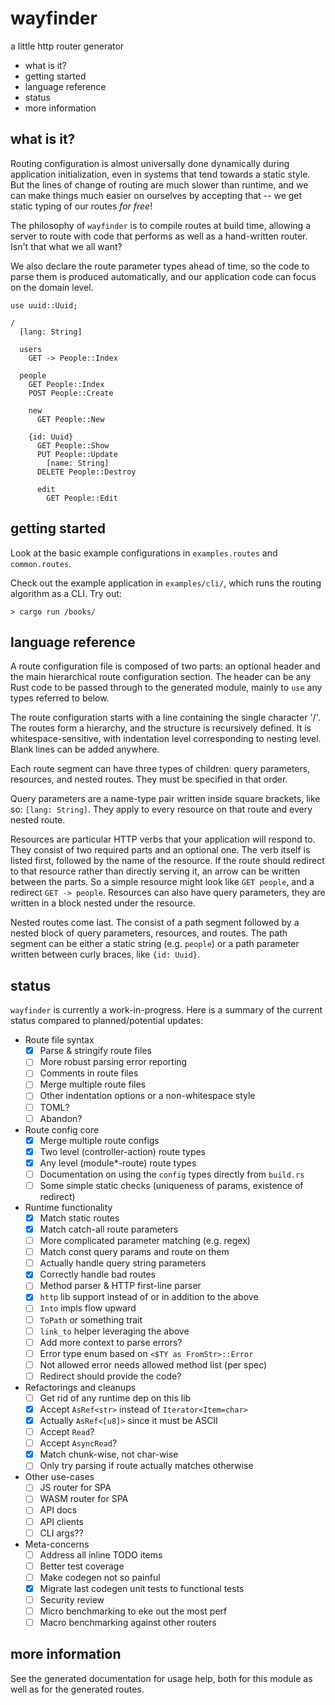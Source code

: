 wayfinder
=========

a little http router generator

- what is it?
- getting started
- language reference
- status
- more information

what is it?
-----------

Routing configuration is almost universally done dynamically during
application initialization, even in systems that tend towards a
static style.  But the lines of change of routing are much slower
than runtime, and we can make things much easier on ourselves by
accepting that -- we get static typing of our routes *for free*!

The philosophy of `wayfinder` is to compile routes at build time,
allowing a server to route with code that performs as well as a
hand-written router.  Isn't that what we all want?

We also declare the route parameter types ahead of time, so the
code to parse them is produced automatically, and our application
code can focus on the domain level.

```
use uuid::Uuid;

/
  [lang: String]

  users
    GET -> People::Index

  people
    GET People::Index
    POST People::Create

    new
      GET People::New

    {id: Uuid}
      GET People::Show
      PUT People::Update
        [name: String]
      DELETE People::Destroy

      edit
        GET People::Edit
```

getting started
---------------

Look at the basic example configurations in `examples.routes` and
`common.routes`.

Check out the example application in `examples/cli/`, which
runs the routing algorithm as a CLI.  Try out:

```
> cargo run /books/
```

language reference
------------------

A route configuration file is composed of two parts: an optional
header and the main hierarchical route configuration section.  The
header can be any Rust code to be passed through to the generated
module, mainly to `use` any types referred to below.

The route configuration starts with a line containing the single
character '/'.  The routes form a hierarchy, and the structure is
recursively defined.  It is whitespace-sensitive, with indentation
level corresponding to nesting level.  Blank lines can be added
anywhere.

Each route segment can have three types of children: query parameters,
resources, and nested routes.  They must be specified in that order.

Query parameters are a name-type pair written inside square brackets,
like so: `[lang: String]`.  They apply to every resource on that
route and every nested route.

Resources are particular HTTP verbs that your application will
respond to.  They consist of two required parts and an optional one.
The verb itself is listed first, followed by the name of the resource.
If the route should redirect to that resource rather than directly
serving it, an arrow can be written between the parts.  So a simple
resource might look like `GET people`, and a redirect `GET -> people`.
Resources can also have query parameters, they are written in a block
nested under the resource.

Nested routes come last.  The consist of a path segment followed by
a nested block of query parameters, resources, and routes.  The
path segment can be either a static string (e.g. `people`) or a
path parameter written between curly braces, like `{id: Uuid}`.

status
------

`wayfinder` is currently a work-in-progress.  Here is a summary of
the current status compared to planned/potential updates:

- Route file syntax
  - [x] Parse & stringify route files
  - [ ] More robust parsing error reporting
  - [ ] Comments in route files
  - [ ] Merge multiple route files
  - [ ] Other indentation options or a non-whitespace style
  - [ ] TOML?
  - [ ] Abandon?

- Route config core
  - [x] Merge multiple route configs
  - [x] Two level (controller-action) route types
  - [x] Any level (module*-route) route types
  - [ ] Documentation on using the `config` types directly from `build.rs`
  - [ ] Some simple static checks (uniqueness of params, existence of redirect)

- Runtime functionality
  - [x] Match static routes
  - [x] Match catch-all route parameters
  - [ ] More complicated parameter matching (e.g. regex)
  - [ ] Match const query params and route on them
  - [ ] Actually handle query string parameters
  - [x] Correctly handle bad routes
  - [ ] Method parser & HTTP first-line parser
  - [x] `http` lib support instead of or in addition to the above
  - [ ] `Into` impls flow upward
  - [ ] `ToPath` or something trait
  - [ ] `link_to` helper leveraging the above
  - [ ] Add more context to parse errors?
  - [ ] Error type enum based on `<$TY as FromStr>::Error`
  - [ ] Not allowed error needs allowed method list (per spec)
  - [ ] Redirect should provide the code?

- Refactorings and cleanups
  - [ ] Get rid of any runtime dep on this lib
  - [x] Accept `AsRef<str>` instead of `Iterator<Item=char>`
  - [x] Actually `AsRef<[u8]>` since it must be ASCII
  - [ ] Accept `Read`?
  - [ ] Accept `AsyncRead`?
  - [x] Match chunk-wise, not char-wise
  - [ ] Only try parsing if route actually matches otherwise

- Other use-cases
  - [ ] JS router for SPA
  - [ ] WASM router for SPA
  - [ ] API docs
  - [ ] API clients
  - [ ] CLI args??

- Meta-concerns
  - [ ] Address all inline TODO items
  - [ ] Better test coverage
  - [ ] Make codegen not so painful
  - [x] Migrate last codegen unit tests to functional tests
  - [ ] Security review
  - [ ] Micro benchmarking to eke out the most perf
  - [ ] Macro benchmarking against other routers

more information
----------------

See the generated documentation for usage help, both for this
module as well as for the generated routes.
